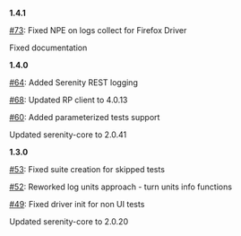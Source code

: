 __1.4.1__

[#73](https://github.com/Invictum/serenity-reportportal-integration/issues/73): Fixed NPE on logs collect for Firefox Driver

Fixed documentation

__1.4.0__

[#64](https://github.com/Invictum/serenity-reportportal-integration/issues/64): Added Serenity REST logging

[#68](https://github.com/Invictum/serenity-reportportal-integration/issues/68): Updated RP client to 4.0.13

[#60](https://github.com/Invictum/serenity-reportportal-integration/issues/60): Added parameterized tests support

Updated serenity-core to 2.0.41

__1.3.0__

[#53](https://github.com/Invictum/serenity-reportportal-integration/issues/53): Fixed suite creation for skipped tests

[#52](https://github.com/Invictum/serenity-reportportal-integration/issues/52): Reworked log units approach - turn units info functions

[#49](https://github.com/Invictum/serenity-reportportal-integration/issues/49): Fixed driver init for non UI tests

Updated serenity-core to 2.0.20
